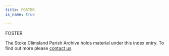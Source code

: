 ```yaml
---
title: FOSTER
is_name: true

---
```


FOSTER


The Stoke Climsland Parish Archive holds material under this index entry. To find out more please [contact us](/contact/)

